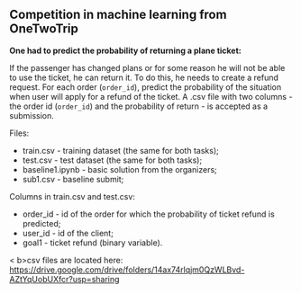 ## Competition in machine learning from OneTwoTrip
<b>One had to predict the probability of returning a plane ticket:</b> <br>

If the passenger has changed plans or for some reason he will not be able to use the ticket, he can return it. To do this, he needs to create a refund request. For each order (`order_id`), predict the probability of the situation when user will apply for a refund of the ticket. A .csv file with two columns - the order id (`order_id`) and the probability of return - is accepted as a submission.

Files:
- train.csv - training dataset (the same for both tasks);
- test.csv - test dataset (the same for both tasks);
- baseline1.ipynb - basic solution from the organizers;
- sub1.csv - baseline submit;

Columns in train.csv and test.csv:
- order_id - id of the order for which the probability of ticket refund is predicted;
- user_id - id of the client;
- goal1 - ticket refund (binary variable).

< b>csv files are located here:</b>
https://drive.google.com/drive/folders/14ax74rlqjm0QzWLBvd-AZtYqUobUXfcr?usp=sharing
